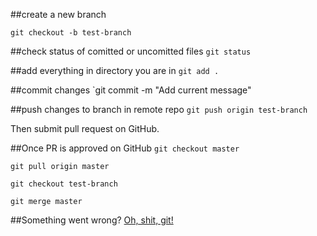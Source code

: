##create a new branch

` git checkout -b test-branch `

##check status of comitted or uncomitted files
` git status `

##add everything in directory you are in
` git add . `

##commit changes
`git commit -m "Add current message"

##push changes to branch in remote repo
` git push origin test-branch `

Then submit pull request on GitHub.

##Once PR is approved on GitHub
` git checkout master `

` git pull origin master `

` git checkout test-branch `

` git merge master `

##Something went wrong?
[Oh, shit, git!](http://ohshitgit.com/)